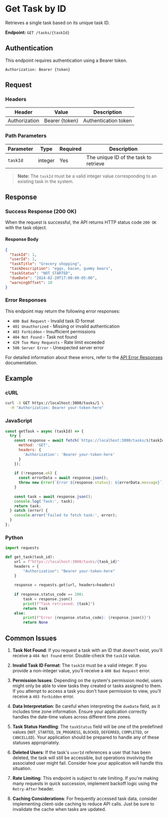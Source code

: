# Get Task by ID

Retrieves a single task based on its unique task ID.

**Endpoint:** `GET /tasks/{taskId}`

## Authentication

This endpoint requires authentication using a Bearer token.

```
Authorization: Bearer {token}
```

## Request

### Headers

| Header | Value | Description |
|--------|-------|-------------|
| Authorization | Bearer {token} | Authentication token |

### Path Parameters

| Parameter | Type | Required | Description |
|-----------|------|----------|-------------|
| `taskId` | integer | Yes | The unique ID of the task to retrieve |

> **Note:** The `taskId` must be a valid integer value corresponding to an existing task in the system.

## Response

### Success Response (200 OK)

When the request is successful, the API returns HTTP status code `200 OK` with the task object.

#### Response Body

```json
{
  "taskId": 1,
  "userId": 1,
  "taskTitle": "Grocery shopping",
  "taskDescription": "eggs, bacon, gummy bears",
  "taskStatus": "NOT_STARTED",
  "dueDate": "2024-02-20T17:00:00-05:00",
  "warningOffset": 10
}
```

### Error Responses

This endpoint may return the following error responses:

- `400 Bad Request` - Invalid task ID format
- `401 Unauthorized` - Missing or invalid authentication
- `403 Forbidden` - Insufficient permissions
- `404 Not Found` - Task not found
- `429 Too Many Requests` - Rate limit exceeded
- `500 Server Error` - Unexpected server error

For detailed information about these errors, refer to the [API Error Responses](error-responses.md) documentation.

## Example

### cURL

```bash
curl -X GET https://localhost:3000/tasks/1 \
  -H "Authorization: Bearer your-token-here"
```

### JavaScript

```javascript
const getTask = async (taskId) => {
  try {
    const response = await fetch(`https://localhost:3000/tasks/${taskId}`, {
      method: 'GET',
      headers: {
        'Authorization': 'Bearer your-token-here'
      }
    });
    
    if (!response.ok) {
      const errorData = await response.json();
      throw new Error(`Error ${response.status}: ${errorData.message}`);
    }
    
    const task = await response.json();
    console.log('Task:', task);
    return task;
  } catch (error) {
    console.error('Failed to fetch task:', error);
  }
};
```

### Python

```python
import requests

def get_task(task_id):
    url = f"https://localhost:3000/tasks/{task_id}"
    headers = {
        "Authorization": "Bearer your-token-here"
    }
    
    response = requests.get(url, headers=headers)
    
    if response.status_code == 200:
        task = response.json()
        print(f"Task retrieved: {task}")
        return task
    else:
        print(f"Error {response.status_code}: {response.json()}")
        return None
```

## Common Issues

1. **Task Not Found**: If you request a task with an ID that doesn't exist, you'll receive a `404 Not Found` error. Double-check the `taskId` value.

2. **Invalid Task ID Format**: The `taskId` must be a valid integer. If you provide a non-integer value, you'll receive a `400 Bad Request` error.

3. **Permission Issues**: Depending on the system's permission model, users might only be able to view tasks they created or tasks assigned to them. If you attempt to access a task you don't have permission to view, you'll receive a `403 Forbidden` error.

4. **Data Interpretation**: Be careful when interpreting the `dueDate` field, as it includes time zone information. Ensure your application correctly handles the date-time values across different time zones.

5. **Task Status Handling**: The `taskStatus` field will be one of the predefined values (`NOT_STARTED`, `IN_PROGRESS`, `BLOCKED`, `DEFERRED`, `COMPLETED`, or `CANCELLED`). Your application should be prepared to handle any of these statuses appropriately.

6. **Deleted Users**: If the task's `userId` references a user that has been deleted, the task will still be accessible, but operations involving the associated user might fail. Consider how your application will handle this situation.

7. **Rate Limiting**: This endpoint is subject to rate limiting. If you're making many requests in quick succession, implement backoff logic using the `Retry-After` header.

8. **Caching Considerations**: For frequently accessed task data, consider implementing client-side caching to reduce API calls. Just be sure to invalidate the cache when tasks are updated.
